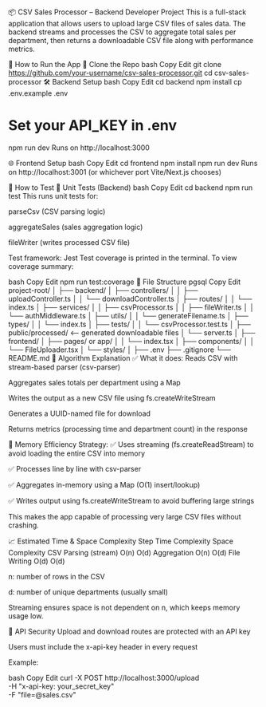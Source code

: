 📦 CSV Sales Processor – Backend Developer Project
This is a full-stack application that allows users to upload large CSV files of sales data. The backend streams and processes the CSV to aggregate total sales per department, then returns a downloadable CSV file along with performance metrics.

🚀 How to Run the App
📁 Clone the Repo
bash
Copy
Edit
git clone https://github.com/your-username/csv-sales-processor.git
cd csv-sales-processor
🛠️ Backend Setup
bash
Copy
Edit
cd backend
npm install
cp .env.example .env
# Set your API_KEY in .env
npm run dev
Runs on http://localhost:3000

🌐 Frontend Setup
bash
Copy
Edit
cd frontend
npm install
npm run dev
Runs on http://localhost:3001 (or whichever port Vite/Next.js chooses)

🧪 How to Test
🔬 Unit Tests (Backend)
bash
Copy
Edit
cd backend
npm run test
This runs unit tests for:

parseCsv (CSV parsing logic)

aggregateSales (sales aggregation logic)

fileWriter (writes processed CSV file)

Test framework: Jest
Test coverage is printed in the terminal. To view coverage summary:

bash
Copy
Edit
npm run test:coverage
📂 File Structure
pgsql
Copy
Edit
project-root/
│
├── backend/
│   ├── controllers/
│   │   ├── uploadController.ts
│   │   └── downloadController.ts
│   ├── routes/
│   │   └── index.ts
│   ├── services/
│   │   ├── csvProcessor.ts
│   │   ├── fileWriter.ts
│   │   └── authMiddleware.ts
│   ├── utils/
│   │   └── generateFilename.ts
│   ├── types/
│   │   └── index.ts
│   ├── tests/
│   │   └── csvProcessor.test.ts
│   ├── public/processed/  <-- generated downloadable files
│   └── server.ts
│
├── frontend/
│   ├── pages/ or app/
│   │   └── index.tsx
│   ├── components/
│   │   └── FileUploader.tsx
│   └── styles/
│
├── .env
├── .gitignore
└── README.md
🧠 Algorithm Explanation
✅ What it does:
Reads CSV with stream-based parser (csv-parser)

Aggregates sales totals per department using a Map

Writes the output as a new CSV file using fs.createWriteStream

Generates a UUID-named file for download

Returns metrics (processing time and department count) in the response

🧮 Memory Efficiency Strategy:
✅ Uses streaming (fs.createReadStream) to avoid loading the entire CSV into memory

✅ Processes line by line with csv-parser

✅ Aggregates in-memory using a Map (O(1) insert/lookup)

✅ Writes output using fs.createWriteStream to avoid buffering large strings

This makes the app capable of processing very large CSV files without crashing.

📈 Estimated Time & Space Complexity
Step	Time Complexity	Space Complexity
CSV Parsing (stream)	O(n)	O(d)
Aggregation	O(n)	O(d)
File Writing	O(d)	O(d)

n: number of rows in the CSV

d: number of unique departments (usually small)

Streaming ensures space is not dependent on n, which keeps memory usage low.

🔐 API Security
Upload and download routes are protected with an API key

Users must include the x-api-key header in every request

Example:

bash
Copy
Edit
curl -X POST http://localhost:3000/upload \
  -H "x-api-key: your_secret_key" \
  -F "file=@sales.csv"
